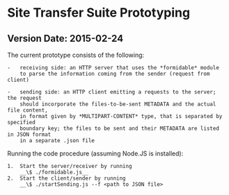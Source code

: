 # Site Transfer Suite Prototyping #

## Version Date: 2015-02-24 ##

The current prototype consists of the following:

	-	receiving side: an HTTP server that uses the *formidable* module
		to parse the information coming from the sender (request from client)
		
	-	sending side: an HTTP client emitting a requests to the server; the request
		should incorporate the files-to-be-sent METADATA and the actual file content,
		in format given by *MULTIPART-CONTENT* type, that is separated by specified
		boundary key; the files to be sent and their METADATA are listed in JSON format
		in a separate .json file

Running the code procedure (assuming Node.JS is installed):

	1.	Start the server/receiver by running
		__\$ ./formidable.js__
	2.	Start the client/sender by running
		__\$ ./startSending.js --f <path to JSON file>
